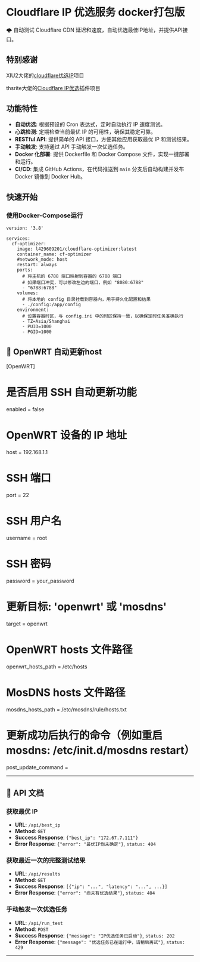 # Cloudflare IP 优选服务 docker打包版

🌩 自动测试 Cloudflare CDN 延迟和速度，自动优选最佳IP地址，并提供API接口。

## 特别感谢

XIU2大佬的[cloudflare优选IP](https://github.com/XIU2/CloudflareSpeedTest?tab=readme-ov-file)项目

thsrite大佬的[Cloudflare IP优选](https://github.com/jxxghp/MoviePilot-Plugins/blob/main/plugins/cloudflarespeedtest)插件项目


## 功能特性

- **自动优选**: 根据预设的 Cron 表达式，定时自动执行 IP 速度测试。
- **心跳检测**: 定期检查当前最优 IP 的可用性，确保其稳定可靠。
- **RESTful API**: 提供简单的 API 接口，方便其他应用获取最优 IP 和测试结果。
- **手动触发**: 支持通过 API 手动触发一次优选任务。
- **Docker 化部署**: 提供 Dockerfile 和 Docker Compose 文件，实现一键部署和运行。
- **CI/CD**: 集成 GitHub Actions，在代码推送到 `main` 分支后自动构建并发布 Docker 镜像到 Docker Hub。


## 快速开始


### 使用Docker-Compose运行
```docker-compose
version: '3.8'

services:
  cf-optimizer:
    image: l429609201/cloudflare-optimizer:latest
    container_name: cf-optimizer
    #network_mode: host
    restart: always
    ports:
      # 将主机的 6788 端口映射到容器的 6788 端口
      # 如果端口冲突，可以修改左边的端口，例如 "8080:6788"
      - "6788:6788"
    volumes:
      # 将本地的 config 目录挂载到容器内，用于持久化配置和结果
      - ./config:/app/config
    environment:
      # 设置容器时区，与 config.ini 中的时区保持一致，以确保定时任务准确执行
      - TZ=Asia/Shanghai
      - PUID=1000
      - PGID=1000

```
## 📖 OpenWRT 自动更新host
[OpenWRT]
# 是否启用 SSH 自动更新功能
enabled = false
# OpenWRT 设备的 IP 地址
host = 192.168.1.1
# SSH 端口
port = 22
# SSH 用户名
username = root
# SSH 密码
password = your_password
# 更新目标: 'openwrt' 或 'mosdns'
target = openwrt
# OpenWRT hosts 文件路径
openwrt_hosts_path = /etc/hosts
# MosDNS hosts 文件路径
mosdns_hosts_path = /etc/mosdns/rule/hosts.txt
# 更新成功后执行的命令（例如重启 mosdns: /etc/init.d/mosdns restart）
post_update_command = 

---

## 📖 API 文档

### 获取最优 IP
- **URL**: `/api/best_ip`
- **Method**: `GET`
- **Success Response**: `{"best_ip": "172.67.7.111"}`
- **Error Response**: `{"error": "最优IP尚未确定"}`, `status: 404`

### 获取最近一次的完整测试结果
- **URL**: `/api/results`
- **Method**: `GET`
- **Success Response**: `[{"ip": "...", "latency": "...", ...}]`
- **Error Response**: `{"error": "尚未有优选结果"}`, `status: 404`

### 手动触发一次优选任务
- **URL**: `/api/run_test`
- **Method**: `POST`
- **Success Response**: `{"message": "IP优选任务已启动"}`, `status: 202`
- **Error Response**: `{"message": "优选任务已在运行中，请稍后再试"}`, `status: 429`

---
